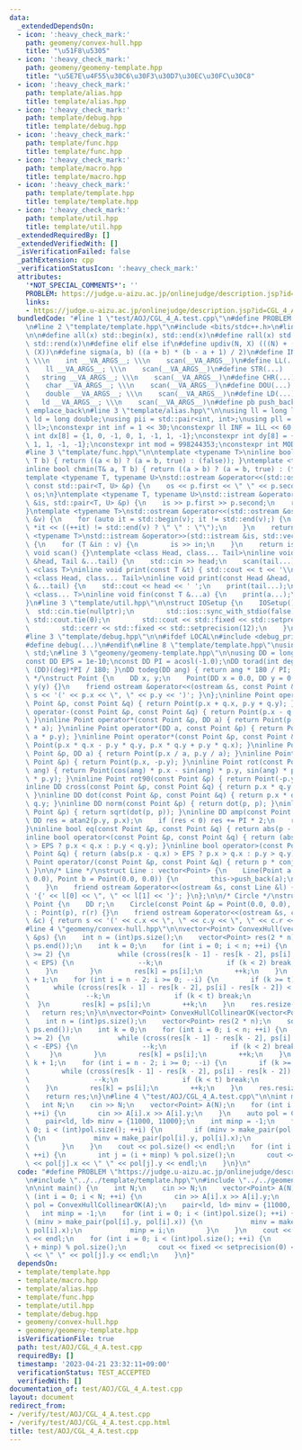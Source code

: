 ```yaml
---
data:
  _extendedDependsOn:
  - icon: ':heavy_check_mark:'
    path: geomeny/convex-hull.hpp
    title: "\u51F8\u5305"
  - icon: ':heavy_check_mark:'
    path: geomeny/geomeny-template.hpp
    title: "\u5E7E\u4F55\u30C6\u30F3\u30D7\u30EC\u30FC\u30C8"
  - icon: ':heavy_check_mark:'
    path: template/alias.hpp
    title: template/alias.hpp
  - icon: ':heavy_check_mark:'
    path: template/debug.hpp
    title: template/debug.hpp
  - icon: ':heavy_check_mark:'
    path: template/func.hpp
    title: template/func.hpp
  - icon: ':heavy_check_mark:'
    path: template/macro.hpp
    title: template/macro.hpp
  - icon: ':heavy_check_mark:'
    path: template/template.hpp
    title: template/template.hpp
  - icon: ':heavy_check_mark:'
    path: template/util.hpp
    title: template/util.hpp
  _extendedRequiredBy: []
  _extendedVerifiedWith: []
  _isVerificationFailed: false
  _pathExtension: cpp
  _verificationStatusIcon: ':heavy_check_mark:'
  attributes:
    '*NOT_SPECIAL_COMMENTS*': ''
    PROBLEM: https://judge.u-aizu.ac.jp/onlinejudge/description.jsp?id=CGL_4_A
    links:
    - https://judge.u-aizu.ac.jp/onlinejudge/description.jsp?id=CGL_4_A
  bundledCode: "#line 1 \"test/AOJ/CGL_4_A.test.cpp\"\n#define PROBLEM \"https://judge.u-aizu.ac.jp/onlinejudge/description.jsp?id=CGL_4_A\"\
    \n#line 2 \"template/template.hpp\"\n#include <bits/stdc++.h>\n#line 3 \"template/macro.hpp\"\
    \n\n#define all(x) std::begin(x), std::end(x)\n#define rall(x) std::rbegin(x),\
    \ std::rend(x)\n#define elif else if\n#define updiv(N, X) (((N) + (X) - (1)) /\
    \ (X))\n#define sigma(a, b) ((a + b) * (b - a + 1) / 2)\n#define INT(...)    \
    \ \\\n    int __VA_ARGS__; \\\n    scan(__VA_ARGS__)\n#define LL(...)     \\\n\
    \    ll __VA_ARGS__; \\\n    scan(__VA_ARGS__)\n#define STR(...)        \\\n \
    \   string __VA_ARGS__; \\\n    scan(__VA_ARGS__)\n#define CHR(...)      \\\n\
    \    char __VA_ARGS__; \\\n    scan(__VA_ARGS__)\n#define DOU(...)        \\\n\
    \    double __VA_ARGS__; \\\n    scan(__VA_ARGS__)\n#define LD(...)     \\\n \
    \   ld __VA_ARGS__; \\\n    scan(__VA_ARGS__)\n#define pb push_back\n#define eb\
    \ emplace_back\n#line 3 \"template/alias.hpp\"\n\nusing ll = long long;\nusing\
    \ ld = long double;\nusing pii = std::pair<int, int>;\nusing pll = std::pair<ll,\
    \ ll>;\nconstexpr int inf = 1 << 30;\nconstexpr ll INF = 1LL << 60;\nconstexpr\
    \ int dx[8] = {1, 0, -1, 0, 1, -1, 1, -1};\nconstexpr int dy[8] = {0, 1, 0, -1,\
    \ 1, 1, -1, -1};\nconstexpr int mod = 998244353;\nconstexpr int MOD = 1e9 + 7;\n\
    #line 3 \"template/func.hpp\"\n\ntemplate <typename T>\ninline bool chmax(T& a,\
    \ T b) { return ((a < b) ? (a = b, true) : (false)); }\ntemplate <typename T>\n\
    inline bool chmin(T& a, T b) { return ((a > b) ? (a = b, true) : (false)); }\n\
    template <typename T, typename U>\nstd::ostream &operator<<(std::ostream &os,\
    \ const std::pair<T, U> &p) {\n    os << p.first << \" \" << p.second;\n    return\
    \ os;\n}\ntemplate <typename T, typename U>\nstd::istream &operator>>(std::istream\
    \ &is, std::pair<T, U> &p) {\n    is >> p.first >> p.second;\n    return is;\n\
    }\ntemplate <typename T>\nstd::ostream &operator<<(std::ostream &os, const std::vector<T>\
    \ &v) {\n    for (auto it = std::begin(v); it != std::end(v);) {\n        os <<\
    \ *it << ((++it) != std::end(v) ? \" \" : \"\");\n    }\n    return os;\n}\ntemplate\
    \ <typename T>\nstd::istream &operator>>(std::istream &is, std::vector<T> &v)\
    \ {\n    for (T &in : v) {\n        is >> in;\n    }\n    return is;\n}\ninline\
    \ void scan() {}\ntemplate <class Head, class... Tail>\ninline void scan(Head\
    \ &head, Tail &...tail) {\n    std::cin >> head;\n    scan(tail...);\n}\ntemplate\
    \ <class T>\ninline void print(const T &t) { std::cout << t << '\\n'; }\ntemplate\
    \ <class Head, class... Tail>\ninline void print(const Head &head, const Tail\
    \ &...tail) {\n    std::cout << head << ' ';\n    print(tail...);\n}\ntemplate\
    \ <class... T>\ninline void fin(const T &...a) {\n    print(a...);\n    exit(0);\n\
    }\n#line 3 \"template/util.hpp\"\n\nstruct IOSetup {\n    IOSetup() {\n      \
    \  std::cin.tie(nullptr);\n        std::ios::sync_with_stdio(false);\n       \
    \ std::cout.tie(0);\n        std::cout << std::fixed << std::setprecision(12);\n\
    \        std::cerr << std::fixed << std::setprecision(12);\n    }\n} IOSetup;\n\
    #line 3 \"template/debug.hpp\"\n\n#ifdef LOCAL\n#include <debug_print.hpp>\n#else\n\
    #define debug(...)\n#endif\n#line 8 \"template/template.hpp\"\nusing namespace\
    \ std;\n#line 3 \"geomeny/geomeny-template.hpp\"\n\nusing DD = long double;\n\
    const DD EPS = 1e-10;\nconst DD PI = acosl(-1.0);\nDD torad(int deg) { return\
    \ (DD)(deg)*PI / 180; }\nDD todeg(DD ang) { return ang * 180 / PI; }\n\n/* Point\
    \ */\nstruct Point {\n    DD x, y;\n    Point(DD x = 0.0, DD y = 0.0) : x(x),\
    \ y(y) {}\n    friend ostream &operator<<(ostream &s, const Point &p) { return\
    \ s << '(' << p.x << \", \" << p.y << ')'; }\n};\ninline Point operator+(const\
    \ Point &p, const Point &q) { return Point(p.x + q.x, p.y + q.y); }\ninline Point\
    \ operator-(const Point &p, const Point &q) { return Point(p.x - q.x, p.y - q.y);\
    \ }\ninline Point operator*(const Point &p, DD a) { return Point(p.x * a, p.y\
    \ * a); }\ninline Point operator*(DD a, const Point &p) { return Point(a * p.x,\
    \ a * p.y); }\ninline Point operator*(const Point &p, const Point &q) { return\
    \ Point(p.x * q.x - p.y * q.y, p.x * q.y + p.y * q.x); }\ninline Point operator/(const\
    \ Point &p, DD a) { return Point(p.x / a, p.y / a); }\ninline Point conj(const\
    \ Point &p) { return Point(p.x, -p.y); }\ninline Point rot(const Point &p, DD\
    \ ang) { return Point(cos(ang) * p.x - sin(ang) * p.y, sin(ang) * p.x + cos(ang)\
    \ * p.y); }\ninline Point rot90(const Point &p) { return Point(-p.y, p.x); }\n\
    inline DD cross(const Point &p, const Point &q) { return p.x * q.y - p.y * q.x;\
    \ }\ninline DD dot(const Point &p, const Point &q) { return p.x * q.x + p.y *\
    \ q.y; }\ninline DD norm(const Point &p) { return dot(p, p); }\ninline DD abs(const\
    \ Point &p) { return sqrt(dot(p, p)); }\ninline DD amp(const Point &p) {\n   \
    \ DD res = atan2(p.y, p.x);\n    if (res < 0) res += PI * 2;\n    return res;\n\
    }\ninline bool eq(const Point &p, const Point &q) { return abs(p - q) < EPS; }\n\
    inline bool operator<(const Point &p, const Point &q) { return (abs(p.x - q.x)\
    \ > EPS ? p.x < q.x : p.y < q.y); }\ninline bool operator>(const Point &p, const\
    \ Point &q) { return (abs(p.x - q.x) > EPS ? p.x > q.x : p.y > q.y); }\ninline\
    \ Point operator/(const Point &p, const Point &q) { return p * conj(q) / norm(q);\
    \ }\n\n/* Line */\nstruct Line : vector<Point> {\n    Line(Point a = Point(0.0,\
    \ 0.0), Point b = Point(0.0, 0.0)) {\n        this->push_back(a);\n        this->push_back(b);\n\
    \    }\n    friend ostream &operator<<(ostream &s, const Line &l) { return s <<\
    \ '{' << l[0] << \", \" << l[1] << '}'; }\n};\n\n/* Circle */\nstruct Circle :\
    \ Point {\n    DD r;\n    Circle(const Point &p = Point(0.0, 0.0), DD r = 0.0)\
    \ : Point(p), r(r) {}\n    friend ostream &operator<<(ostream &s, const Circle\
    \ &c) { return s << '(' << c.x << \", \" << c.y << \", \" << c.r << ')'; }\n};\n\
    #line 4 \"geomeny/convex-hull.hpp\"\n\nvector<Point> ConvexHull(vector<Point>\
    \ &ps) {\n    int n = (int)ps.size();\n    vector<Point> res(2 * n);\n    sort(ps.begin(),\
    \ ps.end());\n    int k = 0;\n    for (int i = 0; i < n; ++i) {\n        if (k\
    \ >= 2) {\n            while (cross(res[k - 1] - res[k - 2], ps[i] - res[k - 2])\
    \ < EPS) {\n                --k;\n                if (k < 2) break;\n        \
    \    }\n        }\n        res[k] = ps[i];\n        ++k;\n    }\n    int t = k\
    \ + 1;\n    for (int i = n - 2; i >= 0; --i) {\n        if (k >= t) {\n      \
    \      while (cross(res[k - 1] - res[k - 2], ps[i] - res[k - 2]) < EPS) {\n  \
    \              --k;\n                if (k < t) break;\n            }\n      \
    \  }\n        res[k] = ps[i];\n        ++k;\n    }\n    res.resize(k - 1);\n \
    \   return res;\n}\n\nvector<Point> ConvexHullCollinearOK(vector<Point> &ps) {\n\
    \    int n = (int)ps.size();\n    vector<Point> res(2 * n);\n    sort(ps.begin(),\
    \ ps.end());\n    int k = 0;\n    for (int i = 0; i < n; ++i) {\n        if (k\
    \ >= 2) {\n            while (cross(res[k - 1] - res[k - 2], ps[i] - res[k - 2])\
    \ < -EPS) {\n                --k;\n                if (k < 2) break;\n       \
    \     }\n        }\n        res[k] = ps[i];\n        ++k;\n    }\n    int t =\
    \ k + 1;\n    for (int i = n - 2; i >= 0; --i) {\n        if (k >= t) {\n    \
    \        while (cross(res[k - 1] - res[k - 2], ps[i] - res[k - 2]) < -EPS) {\n\
    \                --k;\n                if (k < t) break;\n            }\n    \
    \    }\n        res[k] = ps[i];\n        ++k;\n    }\n    res.resize(k - 1);\n\
    \    return res;\n}\n#line 4 \"test/AOJ/CGL_4_A.test.cpp\"\n\nint main() {\n \
    \   int N;\n    cin >> N;\n    vector<Point> A(N);\n    for (int i = 0; i < N;\
    \ ++i) {\n        cin >> A[i].x >> A[i].y;\n    }\n    auto pol = ConvexHullCollinearOK(A);\n\
    \    pair<ld, ld> minv = {11000, 11000};\n    int minp = -1;\n    for (int i =\
    \ 0; i < (int)pol.size(); ++i) {\n        if (minv > make_pair(pol[i].y, pol[i].x))\
    \ {\n            minv = make_pair(pol[i].y, pol[i].x);\n            minp = i;\n\
    \        }\n    }\n    cout << pol.size() << endl;\n    for (int i = 0; i < (int)pol.size();\
    \ ++i) {\n        int j = (i + minp) % pol.size();\n        cout << fixed << setprecision(0)\
    \ << pol[j].x << \" \" << pol[j].y << endl;\n    }\n}\n"
  code: "#define PROBLEM \"https://judge.u-aizu.ac.jp/onlinejudge/description.jsp?id=CGL_4_A\"\
    \n#include \"../../template/template.hpp\"\n#include \"../../geomeny/convex-hull.hpp\"\
    \n\nint main() {\n    int N;\n    cin >> N;\n    vector<Point> A(N);\n    for\
    \ (int i = 0; i < N; ++i) {\n        cin >> A[i].x >> A[i].y;\n    }\n    auto\
    \ pol = ConvexHullCollinearOK(A);\n    pair<ld, ld> minv = {11000, 11000};\n \
    \   int minp = -1;\n    for (int i = 0; i < (int)pol.size(); ++i) {\n        if\
    \ (minv > make_pair(pol[i].y, pol[i].x)) {\n            minv = make_pair(pol[i].y,\
    \ pol[i].x);\n            minp = i;\n        }\n    }\n    cout << pol.size()\
    \ << endl;\n    for (int i = 0; i < (int)pol.size(); ++i) {\n        int j = (i\
    \ + minp) % pol.size();\n        cout << fixed << setprecision(0) << pol[j].x\
    \ << \" \" << pol[j].y << endl;\n    }\n}"
  dependsOn:
  - template/template.hpp
  - template/macro.hpp
  - template/alias.hpp
  - template/func.hpp
  - template/util.hpp
  - template/debug.hpp
  - geomeny/convex-hull.hpp
  - geomeny/geomeny-template.hpp
  isVerificationFile: true
  path: test/AOJ/CGL_4_A.test.cpp
  requiredBy: []
  timestamp: '2023-04-21 23:32:11+09:00'
  verificationStatus: TEST_ACCEPTED
  verifiedWith: []
documentation_of: test/AOJ/CGL_4_A.test.cpp
layout: document
redirect_from:
- /verify/test/AOJ/CGL_4_A.test.cpp
- /verify/test/AOJ/CGL_4_A.test.cpp.html
title: test/AOJ/CGL_4_A.test.cpp
---
```

